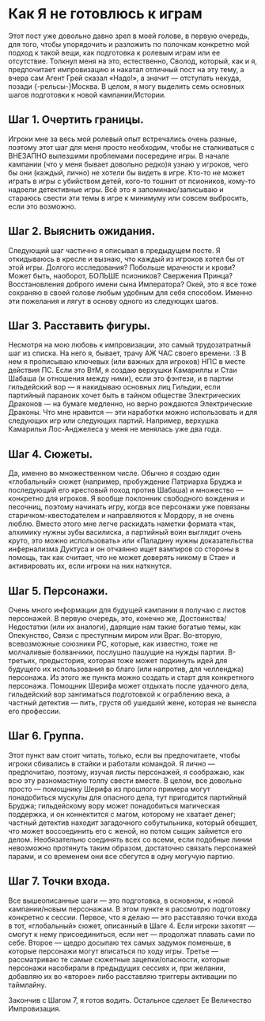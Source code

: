 # Как Я не готовлюсь к играм

Этот пост уже довольно давно зрел в моей голове, в первую очередь, для того, чтобы упорядочить и разложить по полочкам конкретно мой подход к такой вещи, как подготовка к ролевым играм или ее отсутствие. Толкнул меня на это, естественно, Сволод, который, как и я, предпочитает импровизацию и накатал отличный пост на эту тему, а вчера сам Агент Грей сказал «Надо!», а значит — отступать некуда, позади {-рельсы-}Москва. В целом, я могу выделить семь основных шагов подготовки к новой кампании/Истории.

## Шаг 1. Очертить границы.

Игроки мне за весь мой ролевый опыт встречались очень разные, поэтому этот шаг для меня просто необходим, чтобы не сталкиваться с ВНЕЗАПНО вылезшими проблемами посередине игры. В начале кампании (что у меня бывает довольно редко)я узнаю у игроков, чего бы они (каждый, лично) не хотели бы видеть в игре. Кто-то не может играть в игры с убийством детей, кого-то тошнит от псиоников, кому-то надоели детективные игры. Всё это я запоминаю/записываю и стараюсь свести эти темы в игре к минимуму или совсем выбросить, если это возможно.

## Шаг 2. Выяснить ожидания.

Следующий шаг частично я описывал в предыдущем посте. Я откидываюсь в кресле и вызнаю, что каждый из игроков хотел бы от этой игры. Долгого исследования? Побольше мрачности и крови? Может быть, наоборот, БОЛЬШЕ псиоников? Свержения Принца? Восстановления доброго имени сына Императора? Окей, это я все тоже сохраняю в своей голове любым удобным для себя способом. Именно эти пожелания и лягут в основу одного из следующих шагов. 

## Шаг 3. Расставить фигуры.

Несмотря на мою любовь к импровизации, это самый трудозатратный шаг из списка. На него я, бывает, трачу АЖ ЧАС своего времени. :3
В нем я прописываю ключевых (или важных для игроков) НПС в месте действия ПС. Если это ВтМ, я создаю верхушки Камариллы и Стаи Шабаша (и отношения между ними), если это фэнтези, и в партии гильдейский вор — я накидываю основных лиц Гильдии, если партийный параноик хочет быть в тайном обществе Электрических Драконов — на бумаге медленно, но верно рождаются Электрические Драконы. Что мне нравится — эти наработки можно использовать и для следующих игр или следующих партий. Например, верхушка Камарильи Лос-Анджелеса у меня не менялась уже два года. 

## Шаг 4. Сюжеты.

Да, именно во множественном числе. Обычно я создаю один «глобальный» сюжет (например, пробуждение Патриарха Бруджа и последующий его крестовый поход против Шабаша) и множество — конкретно для игроков. Я вообще поклонник свободного вождения и песочниц, поэтому начинать игру, когда все персонажи уже повязаны старичком-квестодателем и направляются к Мордору, я не очень люблю. Вместо этого мне легче раскидать наметки формата «так, алхимику нужны зубы василиска, а партийный воин выглядит очень круто, это можно использовать» или «Паладину нужны доказательства инфернализма Дуктуса и он отчаянно ищет вампиров со стороны в помощь, так как считает, что не может доверять никому в Стае» и активировать их, если игроки на них наткнутся.

## Шаг 5. Персонажи.

Очень много информации для будущей кампании я получаю с листов персонажей. В первую очередь, это, конечно же, Достоинства/Недостатки (или их аналоги), дарящие нам такие богатые темы, как Опекунство, Связи с преступным миром или Враг. Во-вторую, всевозможные союзники PC, которые, как известно, тоже не молчаливые болванчики, послушно пашущие на нужды партии. В-третьих, предыстория, которая тоже может подкинуть идей для будущего их использования во благо (или напротив, для челленджа) персонажа. Из этого же пункта можно создать и старт для конкретного персонажа. Помощник Шерифа может отдыхать после удачного дела, гильдейский вор зангиматься подготовкой к ограблению века, а частный детектив — пить, грустя об ушедшей жене, которая не вынесла его профессии.

## Шаг 6. Группа.

Этот пункт вам стоит читать, только, если вы предпочитаете, чтобы игроки сбивались в стайки и работали командой. Я лично — предпочитаю, поэтому, изучая листы персонажей, я соображаю, как всю эту разномастную толпу свести вместе. В целом, все довольно просто — помощнику Шерифа из прошлого примера могут понадобиться мускулы для опасного дела, тут пригодится партийный Бруджа; гильдейскому вору может понадобиться магическая поддержка, и он коннектится с магом, которому не хватает денег; частный детектив находит загадочного собутыльника, который обещает, что может воссоединить его с женой, но потом сыщик займется его делом. Необязательно соединять всех со всеми, если подобные линии невозможно протянуть таким образом, достаточно связать персонажей парами, и со временем они все сбегутся в одну могучую партию. 

## Шаг 7. Точки входа.

Все вышеописанные шаги — это подготовка, в основном, к новой кампании/новым персонажам. В этом пункте я рассмотрю подготовку конкретно к сессии. Первое, что я делаю — это расставляю точки входа в тот, «глобальный» сюжет, описанный в Шаге 4. Если игроки захотят — смогут к нему присоединиться, если нет — продолжат плавать сами по себе. Второе — щедро досыпаю тех самых задумок поменьше, в которые персонажи могут вписаться по ходу игры. Третье — рассматриваю те самые сюжетные зацепки/опасности, которые персонажи насобирали в предыдущих сессиях и, при желании, добавляю их во «второе» либо расставляю триггеры активации по таймлайну. 

Закончив с Шагом 7, я готов водить. Остальное сделает Ее Величество Импровизация.
